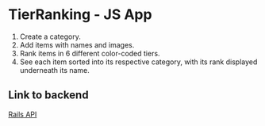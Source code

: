 # TierRanking - JS App

1. Create a category. 
2. Add items with names and images. 
3. Rank items in 6 different color-coded tiers.
4. See each item sorted into its respective category, with its rank displayed underneath its name.

## Link to backend

[Rails API](https://github.com/tsbrun/tier-ranking-backend)
